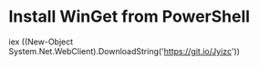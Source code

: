 # Install WinGet from PowerShell

iex ((New-Object System.Net.WebClient).DownloadString('https://git.io/Jyizc'))
